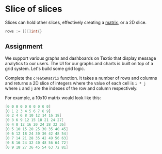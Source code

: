 # Slice of slices

Slices can hold other slices, effectively creating a [matrix](https://en.wikipedia.org/wiki/Matrix_(mathematics)), or a 2D slice.

```go
rows := [][]int{}
```

## Assignment

We support various graphs and dashboards on Textio that display message analytics to our users. The UI for our graphs and charts is built on top of a grid system. Let's build some grid logic.

Complete the `createMatrix` function. It takes a number of rows and columns and returns a 2D slice of integers where the value of each cell is `i * j` where `i` and `j` are the indexes of the row and column respectively.

For example, a 10x10 matrix would look like this:

```go
[0 0 0 0 0 0 0 0 0 0]
[0 1 2 3 4 5 6 7 8 9]
[0 2 4 6 8 10 12 14 16 18]
[0 3 6 9 12 15 18 21 24 27]
[0 4 8 12 16 20 24 28 32 36]
[0 5 10 15 20 25 30 35 40 45]
[0 6 12 18 24 30 36 42 48 54]
[0 7 14 21 28 35 42 49 56 63]
[0 8 16 24 32 40 48 56 64 72]
[0 9 18 27 36 45 54 63 72 81]
```
